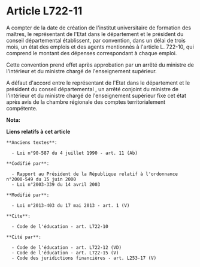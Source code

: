 # Article L722-11

A compter de la date de création de l'institut universitaire de formation des maîtres, le représentant de l'Etat dans le
département et le président du conseil départemental  établissent, par convention, dans un délai de trois mois, un état des
emplois et des agents mentionnés à l'article L. 722-10, qui comprend le montant des dépenses correspondant à chaque emploi. 

Cette convention prend effet après approbation par un arrêté du ministre de l'intérieur et du ministre chargé de
l'enseignement supérieur. 

A défaut d'accord entre le représentant de l'Etat dans le département et le président du conseil départemental , un arrêté
conjoint du ministre de l'intérieur et du ministre chargé de l'enseignement supérieur fixe cet état après avis de la chambre
régionale des comptes territorialement compétente.

**Nota:**



**Liens relatifs à cet article**

	**Anciens textes**:

	  - Loi n°90-587 du 4 juillet 1990 - art. 11 (Ab)

	**Codifié par**:

	  - Rapport au Président de la République relatif à l'ordonnance n°2000-549 du 15 juin 2000
	  - Loi n°2003-339 du 14 avril 2003

	**Modifié par**:

	  - Loi n°2013-403 du 17 mai 2013 - art. 1 (V)

	**Cite**:

	  - Code de l'éducation - art. L722-10

	**Cité par**:

	  - Code de l'éducation - art. L722-12 (VD)
	  - Code de l'éducation - art. L722-15 (V)
	  - Code des juridictions financières - art. L253-17 (V)
